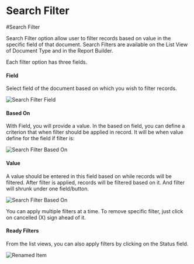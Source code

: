 <!-- add-breadcrumbs -->
# Search Filter

#Search Filter

Search Filter option allow user to filter records based on value in the specific field of that document. Search Filters are available on the List View of Document Type and in the Report Builder.

Each filter option has three fields.

#### Field

Select field of the document based on which you wish to filter records.

<img alt="Search Filter Field" class="screenshot" src="/docs/assets/img/articles/search-filter-field.gif">


#### Based On

With Field, you will provide a value. In the based on field, you can define a criterion that when filter should be applied in record. It will be when value define for the field if filter is:

<img alt="Search Filter Based On" class="screenshot" src="/docs/assets/img/articles/search-filter-based-on.gif">

#### Value

A value should be entered in this field based on while records will be filtered. After filter is applied, records will be filtered based on it. And filter will shrunk under one field/button.

<img alt="Search Filter Based On" class="screenshot" src="/docs/assets/img/articles/search-filter-result.png">


You can apply multiple filters at a time. To remove specific filter, just click on cancelled (X) sign ahead of it.

#### Ready Filters

From the list views, you can also apply filters by clicking on the Status field.

<img alt="Renamed Item" class="screenshot" src="/docs/assets/img/articles/search-filter-auto.gif">

<!-- markdown -->
